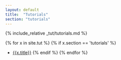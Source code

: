 ```yaml
---
layout: default
title:  "Tutorials"
section: "tutorials"
---
```

{% include_relative _tut/tutorials.md %}

{% for x in site.tut %}
{% if x.section == 'tutorials' %}
- [{{x.title}}]({{site.baseurl}}{{x.url}})
{% endif %}
{% endfor %}

